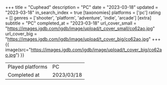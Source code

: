 +++
title = "Cuphead"
description = "PC"
date = "2023-03-18"
updated = "2023-03-18"
in_search_index = true
[taxonomies]
platforms = ['pc']
rating = []
genres = ['shooter', 'platform', 'adventure', 'indie', 'arcade']
[extra]
subtitle = "PC"
completed_at = "2023-03-18"
url_cover_small = "https://images.igdb.com/igdb/image/upload/t_cover_small/co62ao.jpg"
url_cover_big = "https://images.igdb.com/igdb/image/upload/t_cover_big/co62ao.jpg"
+++
{{ image(src="https://images.igdb.com/igdb/image/upload/t_cover_big/co62ao.jpg") }}

|              |            |
| ------------ | ---------- |
| Played platforms    | PC |
| Completed at | 2023/03/18 |

